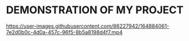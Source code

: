 # DEMONSTRATION OF MY PROJECT



https://user-images.githubusercontent.com/86227942/164884061-7e2d0b0c-4d0a-457c-96f5-8b5a8198d4f7.mp4


